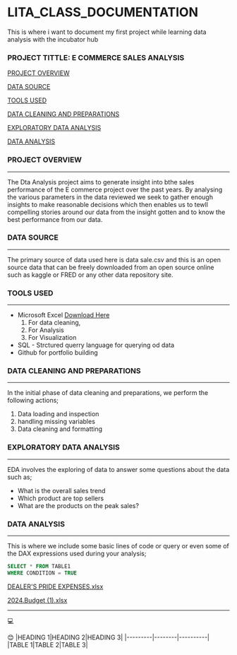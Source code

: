 # LITA_CLASS_DOCUMENTATION
This is where i want to document my first project while learning data analysis with the incubator hub

### PROJECT TITTLE: E COMMERCE SALES ANALYSIS

[PROJECT OVERVIEW](#project-overview)

[DATA SOURCE](#data-source)

[TOOLS USED](#tools-used)

[DATA CLEANING AND PREPARATIONS](#data-cleaning-and-preparations)

[EXPLORATORY DATA ANALYSIS](#exploratory-data-analysis)

[DATA ANALYSIS](#data-analysis)

### PROJECT OVERVIEW
---
The Dta Analysis project aims to generate insight into bthe sales performance
of the E commerce project over the past years. By analysing the various
parameters in the data reviewed we seek to gather enough insights to make reasonable
decisions which then enables us to tewll compelling stories around our data from 
the insight gotten and to know the best performance from our data.

### DATA SOURCE
---
The primary source of data used here is data sale.csv and this is  an open source 
data that can be freely downloaded from an open source online such as kaggle
or FRED or any other data repository site.

### TOOLS USED
---
- Microsoft Excel [Download Here](https://www.microsoft.com)
  1.  For data cleaning,
  2.  For Analysis
  3.  For Visualization
- SQL - Strctured querry language for querying od data
- Github for portfolio building

### DATA CLEANING AND PREPARATIONS
---
In the initial phase of data cleaning and preparations, we perform the following actions;
1. Data loading and inspection
2. handling missing variables
3. Data cleaning and formatting

### EXPLORATORY DATA ANALYSIS
---
EDA involves the exploring of data to answer some questions about the
data such as;
- What is the overall sales trend
- Which product are top sellers
- What are the products on the peak sales?

### DATA ANALYSIS
---
This is where we include some basic lines of code or query or even some of the DAX
expressions used during your analysis;

```SQL
SELECT * FROM TABLE1
WHERE CONDITION = TRUE
```
   

[DEALER'S PRIDE EXPENSES.xlsx](https://github.com/user-attachments/files/17277338/DEALER.S.PRIDE.EXPENSES.xlsx)

[2024.Budget (1).xlsx](https://github.com/user-attachments/files/17277357/2024.Budget.1.xlsx)



---

💻

😊
|HEADING 1|HEADING 2|HEADING 3|
|---------|--------|----------|
|TABLE 1|TABLE 2|TABLE 3|

